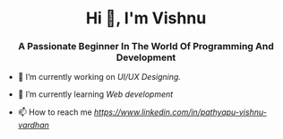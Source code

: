 <h1 align="center">Hi 👋, I'm Vishnu </h1>
<h3 align="center">A Passionate Beginner In The World Of Programming And Development</h3>

- 🔭 I’m currently working on *UI/UX Designing.*

- 🌱 I’m currently learning *Web development*

- 📫 How to reach me *https://www.linkedin.com/in/pathyapu-vishnu-vardhan*


<p align="left">
</p>
